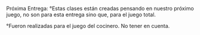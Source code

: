 Próxima Entrega:
°Estas clases están creadas pensando en nuestro próximo juego, no son para esta 
entrega sino que, para el juego total.

°Fueron realizadas para el juego del cocinero. 
No tener en cuenta. 
